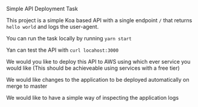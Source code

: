 Simple API Deployment Task

This project is a simple Koa based API with a single endpoint `/` that returns `hello world` and logs the user-agent.

You can run the task locally by running `yarn start`

Yan can test the API with `curl locahost:3000`

We would you like to deploy this API to AWS using which ever service you would like (This should be achieveable using services with a free tier)

We would like changes to the application to be deployed automatically on merge to master

We would like to have a simple way of inspecting the application logs

